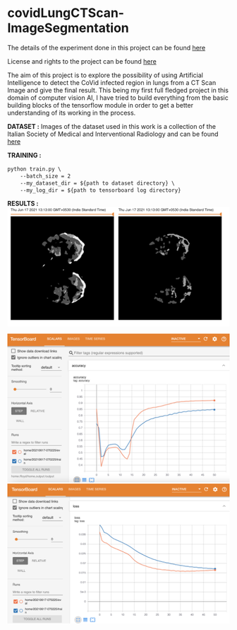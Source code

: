 # covidLungCTScan-ImageSegmentation
The details of the experiment done in this project can be found [here](https://bmcmedimaging.biomedcentral.com/articles/10.1186/s12880-020-00529-5)

License and rights to the project can be found [here](https://s100.copyright.com/AppDispatchServlet?title=COVID-19%20lung%20CT%20image%20segmentation%20using%20deep%20learning%20methods%3A%20U-Net%20versus%20SegNet&author=Adnan%20Saood%20et%20al&contentID=10.1186%2Fs12880-020-00529-5&copyright=The%20Author%28s%29&publication=1471-2342&publicationDate=2021-02-09&publisherName=SpringerNature&orderBeanReset=true&oa=CC%20BY%20%2B%20CC0)

The aim of this project is to explore the possibility of using Artificial Intelligence to detect the CoVid infected region in lungs from a CT Scan Image and give the final result.
This being my first full fledged project in this domain of computer vision AI, I have tried to build everything from the basic building blocks of the tensorflow module in order to get a better understanding of its working in the process.

**DATASET :**
Images of the dataset used in this work is a collection of the Italian Society of Medical and Interventional Radiology and can be found [here](http://medicalsegmentation.com/covid19/)

**TRAINING :**
```
python train.py \
    --batch_size = 2
    --my_dataset_dir = ${path to dataset directory} \
    --my_log_dir = ${path to tensorboard log directory}
```

**RESULTS :**
<img src="./img001.png" alt="Left Image is the prediction and the right image is human labeled"/>

<img src="./img002.png" alt="Orange line shows evaluation accuracy and blue line shows training accuracy"/>

<img src="./img003.png" alt="Orange line shows evaluation loss and blue line shows training loss"/>
